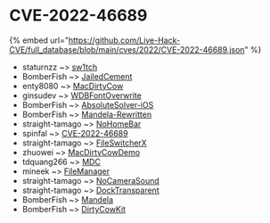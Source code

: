 # CVE-2022-46689
{% embed url="https://github.com/Live-Hack-CVE/full_database/blob/main/cves/2022/CVE-2022-46689.json" %}

* staturnzz ~> [sw1tch](https://www.alice-snow.ru/2022/database/cve-2022-46689/sw1tch-staturnzz)
* BomberFish ~> [JailedCement](https://www.alice-snow.ru/2022/database/cve-2022-46689/jailedcement-bomberfish)
* enty8080 ~> [MacDirtyCow](https://www.alice-snow.ru/2022/database/cve-2022-46689/macdirtycow-enty8080)
* ginsudev ~> [WDBFontOverwrite](https://www.alice-snow.ru/2022/database/cve-2022-46689/wdbfontoverwrite-ginsudev)
* BomberFish ~> [AbsoluteSolver-iOS](https://www.alice-snow.ru/2022/database/cve-2022-46689/absolutesolver-ios-bomberfish)
* BomberFish ~> [Mandela-Rewritten](https://www.alice-snow.ru/2022/database/cve-2022-46689/mandela-rewritten-bomberfish)
* straight-tamago ~> [NoHomeBar](https://www.alice-snow.ru/2022/database/cve-2022-46689/nohomebar-straight-tamago)
* spinfal ~> [CVE-2022-46689](https://www.alice-snow.ru/2022/database/cve-2022-46689/cve-2022-46689-spinfal)
* straight-tamago ~> [FileSwitcherX](https://www.alice-snow.ru/2022/database/cve-2022-46689/fileswitcherx-straight-tamago)
* zhuowei ~> [MacDirtyCowDemo](https://www.alice-snow.ru/2022/database/cve-2022-46689/macdirtycowdemo-zhuowei)
* tdquang266 ~> [MDC](https://www.alice-snow.ru/2022/database/cve-2022-46689/mdc-tdquang266)
* mineek ~> [FileManager](https://www.alice-snow.ru/2022/database/cve-2022-46689/filemanager-mineek)
* straight-tamago ~> [NoCameraSound](https://www.alice-snow.ru/2022/database/cve-2022-46689/nocamerasound-straight-tamago)
* straight-tamago ~> [DockTransparent](https://www.alice-snow.ru/2022/database/cve-2022-46689/docktransparent-straight-tamago)
* BomberFish ~> [Mandela](https://www.alice-snow.ru/2022/database/cve-2022-46689/mandela-bomberfish)
* BomberFish ~> [DirtyCowKit](https://www.alice-snow.ru/2022/database/cve-2022-46689/dirtycowkit-bomberfish)